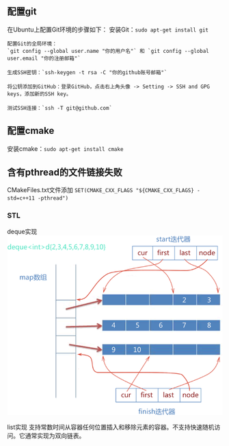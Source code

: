 ## 配置git
在Ubuntu上配置Git环境的步骤如下：
    安装Git：`sudo apt-get install git`
    
    配置Git的全局环境：
    `git config --global user.name "你的用户名"` 和 `git config --global user.email "你的注册邮箱"`

    生成SSH密钥：`ssh-keygen -t rsa -C "你的github账号邮箱"`

    将公钥添加到GitHub：登录GitHub，点击右上角头像 -> Setting -> SSH and GPG keys，添加新的SSH key。

    测试SSH连接：`ssh -T git@github.com`
## 配置cmake
安装cmake：`sudo apt-get install cmake`
## 含有pthread的文件链接失败
CMakeFiles.txt文件添加
`SET(CMAKE_CXX_FLAGS "${CMAKE_CXX_FLAGS} -std=c++11 -pthread")`

### STL
deque实现
![alt text](image.png)

list实现
支持常数时间从容器任何位置插入和移除元素的容器。不支持快速随机访问。它通常实现为双向链表。